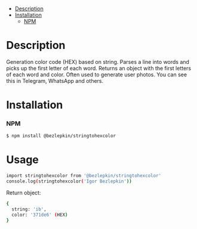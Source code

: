 - [Description](#description)
- [Installation](#installation)
    - [NPM](#npm)

 # Description
Generation color code (HEX) based on string.
Parses a line into words and picks up the first letter of each word.
Returns an object with the first letters of each word and color.
Often used to generate user photos. You can see this in Telegram, WhatsApp and others.

# Installation

### NPM
```sh
$ npm install @bezlepkin/stringtohexcolor
```

# Usage
```sh
import stringtohexcolor from '@bezlepkin/stringtohexcolor'
console.log(stringtohexcolor('Igor Bezlepkin'))
```
Return object:
```sh
{
  string: 'ib',
  color: '371de6' (HEX)
}
```
